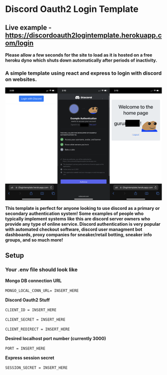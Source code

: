 # Discord Oauth2 Login Template

## Live example - https://discordoauth2logintemplate.herokuapp.com/login

**Please allow a few seconds for the site to load as it is hosted on a free heroku dyno which shuts down automatically after periods of inactivity.**

### A simple template using react and express to login with discord on websites.

<p>
  <img src="https://raw.githubusercontent.com/gurubac/Discord-Oauth2-Login-Template/main/readmeimage.png" />
</p>

****This template is perfect for anyone looking to use discord as a primary or secondary authentication system! Some examples of people who typically implement systems like this are discord server owners who provide any type of online service. Discord authentication is very popular with automated checkout software, discord user managment bot dashboards, proxy companies for sneaker/retail botting, sneaker info groups, and so much more!****


## Setup
### Your .env file should look like

**Mongo DB connection URL**

```MONGO_LOCAL_CONN_URL= INSERT_HERE```

**Discord Oauth2 Stuff**

```CLIENT_ID = INSERT_HERE```

```CLIENT_SECRET = INSERT_HERE```

```CLIENT_REDIRECT = INSERT_HERE```

**Desired localhost port number (currently 3000)**

```PORT = INSERT_HERE```

**Express session secret**

```SESSION_SECRET = INSERT_HERE```